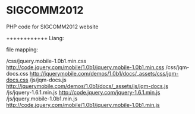SIGCOMM2012
===========

PHP code for SIGCOMM2012 website

++++++++++++
Liang:

file mapping:

/css/jquery.mobile-1.0b1.min.css	http://code.jquery.com/mobile/1.0b1/jquery.mobile-1.0b1.min.css
/css/jqm-docs.css			http://jquerymobile.com/demos/1.0b1/docs/_assets/css/jqm-docs.css
/js/jqm-docs.js				http://jquerymobile.com/demos/1.0b1/docs/_assets/js/jqm-docs.js
/js/jquery-1.6.1.min.js			http://code.jquery.com/jquery-1.6.1.min.js
/js/jquery.mobile-1.0b1.min.js		http://code.jquery.com/mobile/1.0b1/jquery.mobile-1.0b1.min.js
